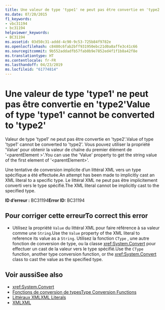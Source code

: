 ```yaml
---
title: Une valeur de type 'type1' ne peut pas être convertie en 'type2'
ms.date: 07/20/2015
f1_keywords:
- vbc31194
- bc31194
helpviewer_keywords:
- BC31194
ms.assetid: 03d50c31-addd-4c90-9c53-725b84f9782e
ms.openlocfilehash: c8480c6fab2bff931950ebc21d0a8affe3c41c66
ms.sourcegitcommit: 9b552addadfb57fab0b9e7852ed4f1f1b8a42f8e
ms.translationtype: HT
ms.contentlocale: fr-FR
ms.lasthandoff: 04/23/2019
ms.locfileid: "61774814"
---
```

# <a name="value-of-type-type1-cannot-be-converted-to-type2"></a><span data-ttu-id="d3418-102">Une valeur de type 'type1' ne peut pas être convertie en 'type2'</span><span class="sxs-lookup"><span data-stu-id="d3418-102">Value of type 'type1' cannot be converted to 'type2'</span></span>
<span data-ttu-id="d3418-103">Valeur de type 'type1' ne peut pas être convertie en 'type2'.</span><span class="sxs-lookup"><span data-stu-id="d3418-103">Value of type 'type1' cannot be converted to 'type2'.</span></span> <span data-ttu-id="d3418-104">Vous pouvez utiliser la propriété 'Value' pour obtenir la valeur de chaîne du premier élément de '\<parentElement >'.</span><span class="sxs-lookup"><span data-stu-id="d3418-104">You can use the 'Value' property to get the string value of the first element of '\<parentElement>'.</span></span>  
  
 <span data-ttu-id="d3418-105">Une tentative de conversion implicite d’un littéral XML vers un type spécifique a été effectuée.</span><span class="sxs-lookup"><span data-stu-id="d3418-105">An attempt has been made to implicitly cast an XML literal to a specific type.</span></span> <span data-ttu-id="d3418-106">Le littéral XML ne peut pas être implicitement converti vers le type spécifié.</span><span class="sxs-lookup"><span data-stu-id="d3418-106">The XML literal cannot be implicitly cast to the specified type.</span></span>  
  
 <span data-ttu-id="d3418-107">**ID d’erreur :** BC31194</span><span class="sxs-lookup"><span data-stu-id="d3418-107">**Error ID:** BC31194</span></span>  
  
## <a name="to-correct-this-error"></a><span data-ttu-id="d3418-108">Pour corriger cette erreur</span><span class="sxs-lookup"><span data-stu-id="d3418-108">To correct this error</span></span>  
  
- <span data-ttu-id="d3418-109">Utilisez la propriété `Value` du littéral XML pour faire référence à sa valeur comme une `String`.</span><span class="sxs-lookup"><span data-stu-id="d3418-109">Use the `Value` property of the XML literal to reference its value as a `String`.</span></span> <span data-ttu-id="d3418-110">Utilisez la fonction `CType` , une autre fonction de conversion de type, ou la classe <xref:System.Convert> pour effectuer un cast de la valeur vers le type spécifié.</span><span class="sxs-lookup"><span data-stu-id="d3418-110">Use the `CType` function, another type conversion function, or the <xref:System.Convert> class to cast the value as the specified type.</span></span>  
  
## <a name="see-also"></a><span data-ttu-id="d3418-111">Voir aussi</span><span class="sxs-lookup"><span data-stu-id="d3418-111">See also</span></span>

- <xref:System.Convert>
- [<span data-ttu-id="d3418-112">Fonctions de conversion de types</span><span class="sxs-lookup"><span data-stu-id="d3418-112">Type Conversion Functions</span></span>](../../../visual-basic/language-reference/functions/type-conversion-functions.md)
- [<span data-ttu-id="d3418-113">Littéraux XML</span><span class="sxs-lookup"><span data-stu-id="d3418-113">XML Literals</span></span>](../../../visual-basic/language-reference/xml-literals/index.md)
- [<span data-ttu-id="d3418-114">XML</span><span class="sxs-lookup"><span data-stu-id="d3418-114">XML</span></span>](../../../visual-basic/programming-guide/language-features/xml/index.md)
